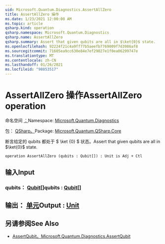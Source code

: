 ```yaml
---
uid: Microsoft.Quantum.Diagnostics.AssertAllZero
title: AssertAllZero 操作
ms.date: 1/23/2021 12:00:00 AM
ms.topic: article
qsharp.kind: operation
qsharp.namespace: Microsoft.Quantum.Diagnostics
qsharp.name: AssertAllZero
qsharp.summary: Assert that given qubits are all in $\ket{0}$ state.
ms.openlocfilehash: 92224f21c4a9ff77b5aeefb7769009f7d3986af8
ms.sourcegitcommit: 71605ea9cc630e84e7ef29027e1f0ea06299747e
ms.translationtype: MT
ms.contentlocale: zh-CN
ms.lasthandoff: 01/26/2021
ms.locfileid: "98853517"
---
```

# <a name="assertallzero-operation"></a><span data-ttu-id="2d9f6-102">AssertAllZero 操作</span><span class="sxs-lookup"><span data-stu-id="2d9f6-102">AssertAllZero operation</span></span>

<span data-ttu-id="2d9f6-103">命名空间 [：](xref:Microsoft.Quantum.Diagnostics)</span><span class="sxs-lookup"><span data-stu-id="2d9f6-103">Namespace: [Microsoft.Quantum.Diagnostics](xref:Microsoft.Quantum.Diagnostics)</span></span>

<span data-ttu-id="2d9f6-104">包： [QSharp。](https://nuget.org/packages/Microsoft.Quantum.QSharp.Core)</span><span class="sxs-lookup"><span data-stu-id="2d9f6-104">Package: [Microsoft.Quantum.QSharp.Core](https://nuget.org/packages/Microsoft.Quantum.QSharp.Core)</span></span>


<span data-ttu-id="2d9f6-105">断言给定的 qubits 都处于 $ \ket {0} $ 状态。</span><span class="sxs-lookup"><span data-stu-id="2d9f6-105">Assert that given qubits are all in $\ket{0}$ state.</span></span>

```qsharp
operation AssertAllZero (qubits : Qubit[]) : Unit is Adj + Ctl
```


## <a name="input"></a><span data-ttu-id="2d9f6-106">输入</span><span class="sxs-lookup"><span data-stu-id="2d9f6-106">Input</span></span>

### <a name="qubits--qubit"></a><span data-ttu-id="2d9f6-107">qubits： [Qubit](xref:microsoft.quantum.lang-ref.qubit)[]</span><span class="sxs-lookup"><span data-stu-id="2d9f6-107">qubits : [Qubit](xref:microsoft.quantum.lang-ref.qubit)[]</span></span>





## <a name="output--unit"></a><span data-ttu-id="2d9f6-108">输出： [单元](xref:microsoft.quantum.lang-ref.unit)</span><span class="sxs-lookup"><span data-stu-id="2d9f6-108">Output : [Unit](xref:microsoft.quantum.lang-ref.unit)</span></span>



## <a name="see-also"></a><span data-ttu-id="2d9f6-109">另请参阅</span><span class="sxs-lookup"><span data-stu-id="2d9f6-109">See Also</span></span>

- [<span data-ttu-id="2d9f6-110">AssertQubit。</span><span class="sxs-lookup"><span data-stu-id="2d9f6-110">Microsoft.Quantum.Diagnostics.AssertQubit</span></span>](xref:Microsoft.Quantum.Diagnostics.AssertQubit)